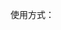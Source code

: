 使用方式：
<script type="text/javascript" charset="utf-8" src="cordova.js"></script>
<script type="text/javascript" charset="utf-8">

function fingerprintAuthSdkPlugin() {
fingerprintAuth.isAvailable(success,error);
}
function success(msg){
alert(msg);
}
function error(msg){
alert(msg);
}
</script>
